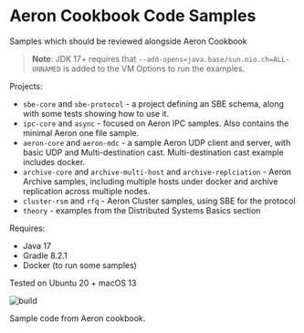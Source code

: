 # Aeron Cookbook Code Samples

Samples which should be reviewed alongside Aeron Cookbook

> **Note**: JDK 17+ requires that `--add-opens=java.base/sun.nio.ch=ALL-UNNAMED` is added to the VM Options to run the examples.

Projects:
- `sbe-core` and `sbe-protocol` - a project defining an SBE schema, along with some tests showing how to use it.
- `ipc-core` and `async` - focused on Aeron IPC samples. Also contains the minimal Aeron one file sample.
- `aeron-core` and `aeron-mdc` - a sample Aeron UDP client and server, with basic UDP and Multi-destination cast. Multi-destination cast example includes docker.
- `archive-core` and `archive-multi-host` and `archive-replciation` - Aeron Archive samples, including multiple hosts under docker and archive replication across multiple nodes.
- `cluster-rsm` and `rfq` - Aeron Cluster samples, using SBE for the protocol
- `theory` - examples from the Distributed Systems Basics section

Requires:
- Java 17
- Gradle 8.2.1
- Docker (to run some samples)

Tested on Ubuntu 20 + macOS 13

 ![build](https://github.com/real-logic/aeron-cookbook-code/workflows/JavaCI/badge.svg)
 
Sample code from Aeron cookbook.
